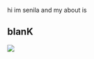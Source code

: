 hi 
im senila and my about is
## blanK
<html>
  <body>
    <img src="https://giphy.com/embed/tJeGZumxDB01q"/>
